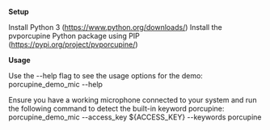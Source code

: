 **Setup**

Install Python 3 (https://www.python.org/downloads/)
Install the pvporcupine Python package  using PIP (https://pypi.org/project/pvporcupine/)

**Usage**

Use the --help flag to see the usage options for the demo:
porcupine_demo_mic --help

Ensure you have a working microphone connected to your system and run the following command to detect the built-in keyword porcupine:
porcupine_demo_mic --access_key ${ACCESS_KEY} --keywords porcupine